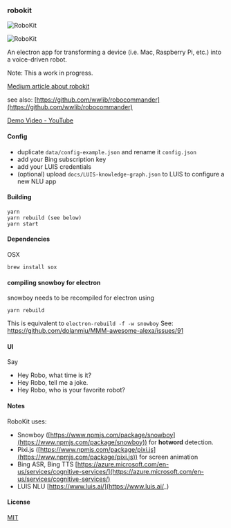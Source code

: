 ### robokit

![RoboKit](docs/img/robokit-logo.png)  

![RoboKit](docs/img/RoboKit.png)

An electron app for transforming a device (i.e. Mac, Raspberry Pi, etc.) into a voice-driven robot.

Note: This a work in progress.


[Medium article about robokit](https://medium.com/@andrew.rapo/make-your-own-conversational-ai-social-robot-with-robokit-a-crude-approximation-of-jibo-10847e9a2661)

see also: [https://github.com/wwlib/robocommander](https://github.com/wwlib/robocommander)

[Demo Video - YouTube](https://youtu.be/r_Vzp8tXdkI)

#### Config

- duplicate `data/config-example.json` and rename it `config.json`  
- add your Bing subscription key
- add your LUIS credentials
- (optional) upload `docs/LUIS-knowledge-graph.json` to LUIS to configure a new NLU app

#### Building

```
yarn
yarn rebuild (see below)
yarn start
```

#### Dependencies

OSX  
```
brew install sox
```

#### compiling snowboy for electron
snowboy needs to be recompiled for electron using
```
yarn rebuild
```
This is equivalent to `electron-rebuild -f -w snowboy`
See: https://github.com/dolanmiu/MMM-awesome-alexa/issues/91
#### UI

Say
 - Hey Robo, what time is it?
 - Hey Robo, tell me a joke.
 - Hey Robo, who is your favorite robot?

#### Notes

RoboKit uses:
- Snowboy ([https://www.npmjs.com/package/snowboy](https://www.npmjs.com/package/snowboy)) for **hotword** detection.
- Pixi.js ([https://www.npmjs.com/package/pixi.js](https://www.npmjs.com/package/pixi.js)) for screen animation
- Bing ASR, Bing TTS [https://azure.microsoft.com/en-us/services/cognitive-services/](https://azure.microsoft.com/en-us/services/cognitive-services/)
- LUIS NLU [https://www.luis.ai/](https://www.luis.ai/_)

#### License

[MIT](LICENSE.md)
